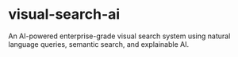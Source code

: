# visual-search-ai
An AI-powered enterprise-grade visual search system using natural language queries, semantic search, and explainable AI.
